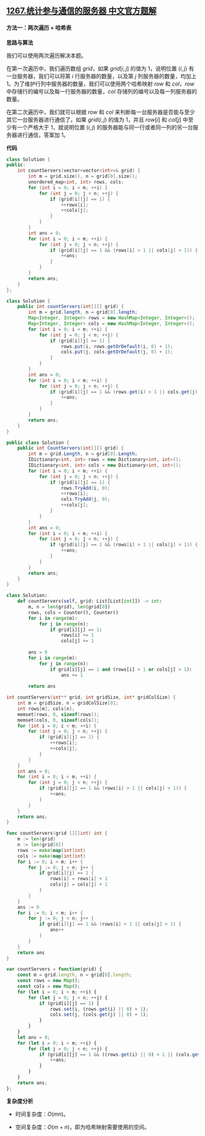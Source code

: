 ## [1267.统计参与通信的服务器 中文官方题解](https://leetcode.cn/problems/count-servers-that-communicate/solutions/100000/tong-ji-can-yu-tong-xin-de-fu-wu-qi-by-leetcode-so)

#### 方法一：两次遍历 + 哈希表

**思路与算法**

我们可以使用两次遍历解决本题。

在第一次遍历中，我们遍历数组 $\textit{grid}$，如果 $\textit{grid}[i, j]$ 的值为 $1$，说明位置 $(i, j)$ 有一台服务器，我们可以将第 $i$ 行服务器的数量，以及第 $j$ 列服务器的数量，均加上 $1$。为了维护行列中服务器的数量，我们可以使用两个哈希映射 $\textit{row}$ 和 $\textit{col}$，$\textit{row}$ 中存储行的编号以及每一行服务器的数量，$\textit{col}$ 存储列的编号以及每一列服务器的数量。

在第二次遍历中，我们就可以根据 $\textit{row}$ 和 $\textit{col}$ 来判断每一台服务器是否能与至少其它一台服务器进行通信了。如果 $\textit{grid}(i, j)$ 的值为 $1$，并且 $\textit{row}[i]$ 和 $\textit{col}[j]$ 中至少有一个严格大于 $1$，就说明位置 $(i, j)$ 的服务器能与同一行或者同一列的另一台服务器进行通信，答案加 $1$。

**代码**

```C++ [sol1-C++]
class Solution {
public:
    int countServers(vector<vector<int>>& grid) {
        int m = grid.size(), n = grid[0].size();
        unordered_map<int, int> rows, cols;
        for (int i = 0; i < m; ++i) {
            for (int j = 0; j < n; ++j) {
                if (grid[i][j] == 1) {
                    ++rows[i];
                    ++cols[j];
                }
            }
        }
        int ans = 0;
        for (int i = 0; i < m; ++i) {
            for (int j = 0; j < n; ++j) {
                if (grid[i][j] == 1 && (rows[i] > 1 || cols[j] > 1)) {
                    ++ans;
                }
            }
        }
        return ans;
    }
};
```

```Java [sol1-Java]
class Solution {
    public int countServers(int[][] grid) {
        int m = grid.length, n = grid[0].length;
        Map<Integer, Integer> rows = new HashMap<Integer, Integer>();
        Map<Integer, Integer> cols = new HashMap<Integer, Integer>();
        for (int i = 0; i < m; ++i) {
            for (int j = 0; j < n; ++j) {
                if (grid[i][j] == 1) {
                    rows.put(i, rows.getOrDefault(i, 0) + 1);
                    cols.put(j, cols.getOrDefault(j, 0) + 1);
                }
            }
        }
        int ans = 0;
        for (int i = 0; i < m; ++i) {
            for (int j = 0; j < n; ++j) {
                if (grid[i][j] == 1 && (rows.get(i) > 1 || cols.get(j) > 1)) {
                    ++ans;
                }
            }
        }
        return ans;
    }
}
```

```C# [sol1-C#]
public class Solution {
    public int CountServers(int[][] grid) {
        int m = grid.Length, n = grid[0].Length;
        IDictionary<int, int> rows = new Dictionary<int, int>();
        IDictionary<int, int> cols = new Dictionary<int, int>();
        for (int i = 0; i < m; ++i) {
            for (int j = 0; j < n; ++j) {
                if (grid[i][j] == 1) {
                    rows.TryAdd(i, 0);
                    ++rows[i];
                    cols.TryAdd(j, 0);
                    ++cols[j];
                }
            }
        }
        int ans = 0;
        for (int i = 0; i < m; ++i) {
            for (int j = 0; j < n; ++j) {
                if (grid[i][j] == 1 && (rows[i] > 1 || cols[j] > 1)) {
                    ++ans;
                }
            }
        }
        return ans;
    }
}
```

```Python [sol1-Python3]
class Solution:
    def countServers(self, grid: List[List[int]]) -> int:
        m, n = len(grid), len(grid[0])
        rows, cols = Counter(), Counter()
        for i in range(m):
            for j in range(n):
                if grid[i][j] == 1:
                    rows[i] += 1
                    cols[j] += 1
        
        ans = 0
        for i in range(m):
            for j in range(n):
                if grid[i][j] == 1 and (rows[i] > 1 or cols[j] > 1):
                    ans += 1
        
        return ans
```

```C [sol1-C]
int countServers(int** grid, int gridSize, int* gridColSize) {
    int m = gridSize, n = gridColSize[0];
    int rows[m], cols[n];
    memset(rows, 0, sizeof(rows));
    memset(cols, 0, sizeof(cols));
    for (int i = 0; i < m; ++i) {
        for (int j = 0; j < n; ++j) {
            if (grid[i][j] == 1) {
                ++rows[i];
                ++cols[j];
            }
        }
    }
    int ans = 0;
    for (int i = 0; i < m; ++i) {
        for (int j = 0; j < n; ++j) {
            if (grid[i][j] == 1 && (rows[i] > 1 || cols[j] > 1)) {
                ++ans;
            }
        }
    }
    return ans;
}
```

```Go [sol1-Go]
func countServers(grid [][]int) int {
    m := len(grid)
    n := len(grid[0])
    rows := make(map[int]int)
    cols := make(map[int]int)
    for i := 0; i < m; i++ {
        for j := 0; j < n; j++ {
            if grid[i][j] == 1 {
                rows[i] = rows[i] + 1
                cols[j] = cols[j] + 1
            }
        }
    }
    ans := 0
    for i := 0; i < m; i++ {
        for j := 0; j < n; j++ {
            if grid[i][j] == 1 && (rows[i] > 1 || cols[j] > 1) {
                ans++
            }
        }
    }
    return ans
}
```

```JavaScript [sol1-JavaScript]
var countServers = function(grid) {
    const m = grid.length, n = grid[0].length;
    const rows = new Map();
    const cols = new Map();
    for (let i = 0; i < m; ++i) {
        for (let j = 0; j < n; ++j) {
            if (grid[i][j] == 1) {
                rows.set(i, (rows.get(i) || 0) + 1);
                cols.set(j, (cols.get(j) || 0) + 1);
            }
        }
    }
    let ans = 0;
    for (let i = 0; i < m; ++i) {
        for (let j = 0; j < n; ++j) {
            if (grid[i][j] == 1 && ((rows.get(i) || 0) > 1 || (cols.get(j) || 0) > 1)) {
                ++ans;
            }
        }
    }
    return ans;
};
```

**复杂度分析**

- 时间复杂度：$O(mn)$。

- 空间复杂度：$O(m+n)$，即为哈希映射需要使用的空间。
